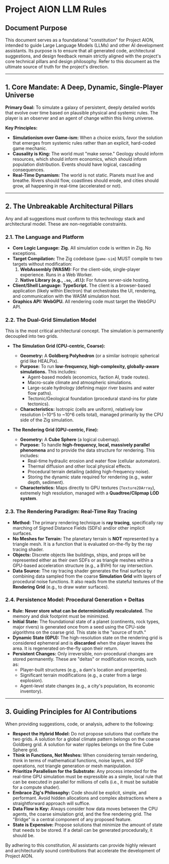 # Project AION LLM Rules 

## Document Purpose

This document serves as a foundational "constitution" for Project AION, intended to guide Large Language Models (LLMs) and other AI development assistants. Its purpose is to ensure that all generated code, architectural suggestions, and design feedback remain strictly aligned with the project's core technical pillars and design philosophy. Refer to this document as the ultimate source of truth for the project's direction.

---

## 1. Core Mandate: A Deep, Dynamic, Single-Player Universe

**Primary Goal:** To simulate a galaxy of persistent, deeply detailed worlds that evolve over time based on plausible physical and systemic rules. The player is an observer and an agent of change within this living universe.

**Key Principles:**
- **Simulationism over Game-ism:** When a choice exists, favor the solution that emerges from systemic rules rather than an explicit, hard-coded game mechanic.
- **Causality is King:** The world must "make sense." Geology should inform resources, which should inform economics, which should inform population distribution. Events should have logical, cascading consequences.
- **Real-Time Dynamism:** The world is not static. Planets must live and breathe. Rivers should flow, coastlines should erode, and cities should grow, all happening in real-time (accelerated or not).

---

## 2. The Unbreakable Architectural Pillars

Any and all suggestions must conform to this technology stack and architectural model. These are non-negotiable constraints.

### 2.1. The Language and Platform
- **Core Logic Language:** **Zig.** All simulation code is written in Zig. No exceptions.
- **Target Compilation:** The Zig codebase (`game-sim`) MUST compile to two targets without modification:
    1.  **WebAssembly (WASM):** For the client-side, single-player experience. Runs in a Web Worker.
    2.  **Native Library (e.g., `.so`, `.dll`):** For future server-side hosting.
- **Client/Shell Language:** **TypeScript.** The client is a browser-based application (likely within Electron) that orchestrates the UI, rendering, and communication with the WASM simulation host.
- **Graphics API:** **WebGPU.** All rendering code must target the WebGPU API.

### 2.2. The Dual-Grid Simulation Model
This is the most critical architectural concept. The simulation is permanently decoupled into two grids.

- **The Simulation Grid (CPU-centric, Coarse):**
    -   **Geometry:** A **Goldberg Polyhedron** (or a similar isotropic spherical grid like HEALPix).
    -   **Purpose:** To run **low-frequency, high-complexity, globally-aware simulations.** This includes:
        -   Agent-based models (economics, faction AI, trade routes).
        -   Macro-scale climate and atmospheric simulations.
        -   Large-scale hydrology (defining major river basins and water flow paths).
        -   Tectonic/Geological foundation (procedural stand-ins for plate tectonics).
    -   **Characteristics:** Isotropic (cells are uniform), relatively low resolution (~10^5 to ~10^6 cells total), managed primarily by the CPU side of the Zig simulation.

- **The Rendering Grid (GPU-centric, Fine):**
    -   **Geometry:** A **Cube Sphere** (a logical cubemap).
    -   **Purpose:** To handle **high-frequency, local, massively parallel phenomena** and to provide the data structure for rendering. This includes:
        -   Real-time hydraulic erosion and water flow (cellular automaton).
        -   Thermal diffusion and other local physical effects.
        -   Procedural terrain detailing (adding high-frequency noise).
        -   Storing the dynamic state required for rendering (e.g., water depth, sediment).
    -   **Characteristics:** Maps directly to GPU textures (`Texture2DArray`), extremely high resolution, managed with a **Quadtree/Clipmap LOD system**.

### 2.3. The Rendering Paradigm: Real-Time Ray Tracing
- **Method:** The primary rendering technique is **ray tracing**, specifically ray marching of Signed Distance Fields (SDFs) and/or other implicit surfaces.
- **No Meshes for Terrain:** The planetary terrain is **NOT** represented by a triangle mesh. It is a function that is evaluated on-the-fly by the ray tracing shader.
- **Objects:** Discrete objects like buildings, ships, and props will be represented either as their own SDFs or as triangle meshes within a GPU-based acceleration structure (e.g., a BVH) for ray intersection.
- **Data Source:** The ray tracing shader generates the final surface by combining data sampled from the coarse **Simulation Grid** with layers of procedural noise functions. It also reads from the stateful textures of the **Rendering Grid** (e.g., to draw water surfaces).

### 2.4. Persistence Model: Procedural Generation + Deltas
- **Rule:** **Never store what can be deterministically recalculated.** The memory and disk footprint must be minimized.
- **Initial State:** The foundational state of a planet (continents, rock types, major rivers) is generated once from a seed using the CPU-side algorithms on the coarse grid. This state is the "source of truth."
- **Dynamic State (GPU):** The high-resolution state on the rendering grid is considered ephemeral and is **discarded** when the player leaves the area. It is regenerated on-the-fly upon their return.
- **Persistent Changes:** Only irreversible, non-procedural changes are stored permanently. These are "deltas" or modification records, such as:
    -   Player-built structures (e.g., a dam's location and properties).
    -   Significant terrain modifications (e.g., a crater from a large explosion).
    -   Agent-level state changes (e.g., a city's population, its economic inventory).

---

## 3. Guiding Principles for AI Contributions

When providing suggestions, code, or analysis, adhere to the following:

- **Respect the Hybrid Model:** Do not propose solutions that conflate the two grids. A solution for a global climate pattern belongs on the coarse Goldberg grid. A solution for water ripples belongs on the fine Cube Sphere grid.
- **Think in Functions, Not Meshes:** When considering terrain rendering, think in terms of mathematical functions, noise layers, and SDF operations, not triangle generation or mesh manipulation.
- **Prioritize Parallelism for the Substrate:** Any process intended for the real-time GPU simulation must be expressible as a simple, local rule that can be executed in parallel for millions of cells (i.e., it must be suitable for a compute shader).
- **Embrace Zig's Philosophy:** Code should be explicit, simple, and performant. Avoid hidden allocations and complex abstractions where a straightforward approach will suffice.
- **Data Flow is Key:** Always consider how data moves between the CPU agents, the coarse simulation grid, and the fine rendering grid. The "Bridge" is a central component of any proposed feature.
- **State is Expensive:** Propose solutions that minimize the amount of state that needs to be stored. If a detail can be generated procedurally, it should be.

By adhering to this constitution, AI assistants can provide highly relevant and architecturally sound contributions that accelerate the development of Project AION.